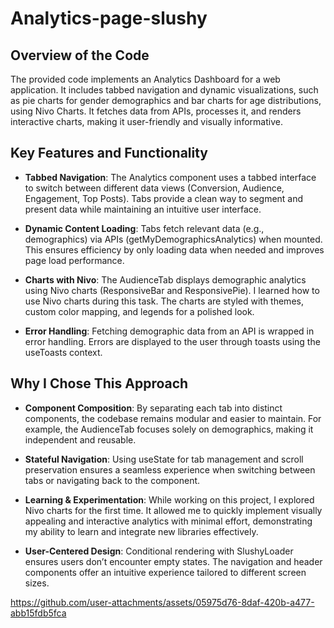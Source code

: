 # Analytics-page-slushy

## Overview of the Code
The provided code implements an Analytics Dashboard for a web application. It includes tabbed navigation and dynamic visualizations, such as pie charts for gender demographics and bar charts for age distributions, using Nivo Charts. It fetches data from APIs, processes it, and renders interactive charts, making it user-friendly and visually informative.

## Key Features and Functionality
- **Tabbed Navigation**:
   The Analytics component uses a tabbed interface to switch between different data views (Conversion, Audience, Engagement, Top Posts).
   Tabs provide a clean way to segment and present data while maintaining an intuitive user interface.
  
- **Dynamic Content Loading**:
   Tabs fetch relevant data (e.g., demographics) via APIs (getMyDemographicsAnalytics) when mounted.
   This ensures efficiency by only loading data when needed and improves page load performance.
  
- **Charts with Nivo**:
  The AudienceTab displays demographic analytics using Nivo charts (ResponsiveBar and ResponsivePie).
  I learned how to use Nivo charts during this task. The charts are styled with themes, custom color mapping, and legends for a polished look.

- **Error Handling**:
    Fetching demographic data from an API is wrapped in error handling. Errors are displayed to the user through toasts using the useToasts context.

## Why I Chose This Approach
- **Component Composition**:
By separating each tab into distinct components, the codebase remains modular and easier to maintain. For example, the AudienceTab focuses solely on demographics, making it independent and reusable.

- **Stateful Navigation**:
Using useState for tab management and scroll preservation ensures a seamless experience when switching between tabs or navigating back to the component.

- **Learning & Experimentation**:
While working on this project, I explored Nivo charts for the first time. It allowed me to quickly implement visually appealing and interactive analytics with minimal effort, demonstrating my ability to learn and integrate new libraries effectively.

- **User-Centered Design**:
Conditional rendering with SlushyLoader ensures users don’t encounter empty states. The navigation and header components offer an intuitive experience tailored to different screen sizes.

https://github.com/user-attachments/assets/05975d76-8daf-420b-a477-abb15fdb5fca

